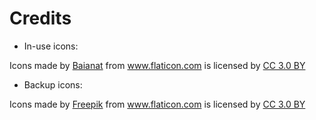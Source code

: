 # Credits

- In-use icons:
<div>
    Icons made by
    <a href="https://www.flaticon.com/authors/baianat" title="Baianat">Baianat</a>
    from
    <a href="https://www.flaticon.com/" title="Flaticon">www.flaticon.com</a>
    is licensed by
    <a href="http://creativecommons.org/licenses/by/3.0/" title="Creative Commons BY 3.0" target="_blank">CC 3.0 BY</a>
</div>

- Backup icons:
<div>
    Icons made by
    <a href="https://www.freepik.com/" title="Freepik">Freepik</a>
    from
    <a href="https://www.flaticon.com/" title="Flaticon">www.flaticon.com</a>
    is licensed by
    <a href="http://creativecommons.org/licenses/by/3.0/" title="Creative Commons BY 3.0" target="_blank">CC 3.0 BY</a>
</div>


